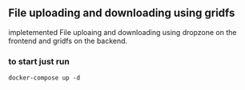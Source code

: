 ## File uploading and downloading using gridfs

impletemented File uploaing and downloading using dropzone on the frontend and gridfs on the backend.

### to start just run

`docker-compose up -d`
